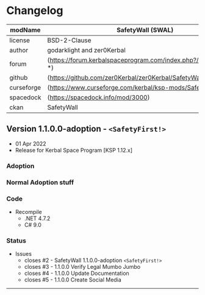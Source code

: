 # Changelog  
  
| modName    | SafetyWall (SWAL)                                                   |
| ---------- | ---------------------------------------------------------------- |
| license    | BSD-2-Clause                                                     |
| author     | godarklight and zer0Kerbal                                       |
| forum      | (https://forum.kerbalspaceprogram.com/index.php?/topic/207496-*) |
| github     | (https://github.com/zer0Kerbal/zer0Kerbal/SafetyWall)               |
| curseforge | (https://www.curseforge.com/kerbal/ksp-mods/SafetyWall)             |
| spacedock  | (https://spacedock.info/mod/3000)                                |
| ckan       | SafetyWall                                                          |

## Version 1.1.0.0-adoption - `<SafetyFirst!>`

* 01 Apr 2022  
* Release for Kerbal Space Program [KSP 1.12.x]

### Adoption

### Normal Adoption stuff

### Code

* Recompile
  * .NET 4.7.2
  * C# 9.0

### Status

* Issues
  * closes #2 - SafetyWall 1.1.0.0-adoption `<SafetyFirst!>`
  * closes #3 - 1.1.0.0 Verify Legal Mumbo Jumbo
  * closes #4 - 1.1.0.0 Update Documentation
  * closes #5 - 1.1.0.0 Create Social Media

---

